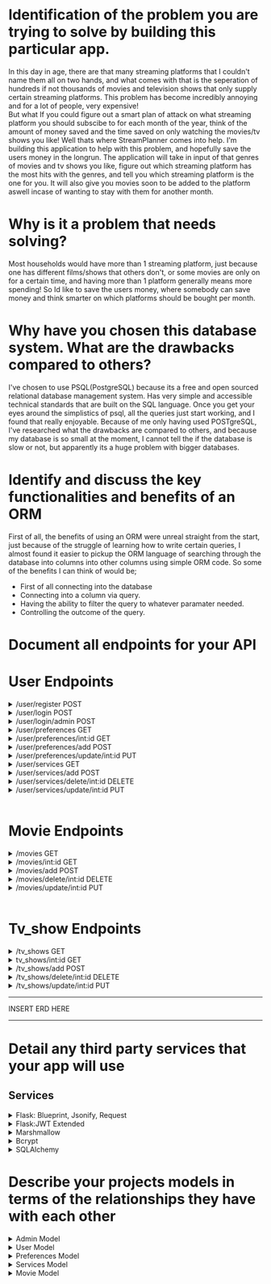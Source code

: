 # Identification of the problem you are trying to solve by building this particular app.

In this day in age, there are that many streaming platforms that I couldn't name them all on two hands, and what comes with that is the seperation of hundreds if not thousands of movies and television shows that only supply certain streaming platforms. This problem has become incredibly annoying and for a lot of people, very expensive! 
<br>
But what If you could figure out a smart plan of attack on what streaming platform you should subscibe to for each month of the year, think of the amount of money saved and the time saved on only watching the movies/tv shows you like! Well thats where StreamPlanner comes into help. I'm building this application to help with this problem, and hopefully save the users money in the longrun. The application will take in input of that genres of movies and tv shows you like, figure out which streaming platform has the most hits with the genres, and tell you which streaming platform is the one for you. It will also give you movies soon to be added to the platform aswell incase of wanting to stay with them for another month. 

# Why is it a problem that needs solving?

Most households would have more than 1 streaming platform, just because one has different films/shows that others don't, or some movies are only on for a certain time, and having more than 1 platform generally means more spending! So Id like to save the users money, where somebody can save money and think smarter on which platforms should be bought per month.

# Why have you chosen this database system. What are the drawbacks compared to others?

I've chosen to use PSQL(PostgreSQL) because its a free and open sourced relational database management system. Has very simple and accessible technical standards that are built on the SQL language. Once you get your eyes around the simplistics of psql, all the queries just start working, and I found that really enjoyable. Because of me only having used POSTgreSQL, I've researched what the drawbacks are compared to others, and because my database is so small at the moment, I cannot tell the if the database is slow or not, but apparently its a huge problem with bigger databases.

# Identify and discuss the key functionalities and benefits of an ORM

First of all, the benefits of using an ORM were unreal straight from the start, just because of the struggle of learning how to write certain queries, I almost found it easier to pickup the ORM language of searching through the database into columns into other columns using simple ORM code. So some of the benefits I can think of would be;
- First of all connecting into the database
- Connecting into a column via query.
- Having the ability to filter the query to whatever paramater needed.
- Controlling the outcome of the query.

# Document all endpoints for your API

# User Endpoints
<details>
<summary>/user/register POST</summary>

Starts off with loading the user schema, which has the information required to create a user. From there we create the user with a query, this query also has an if statement which will only go off if the username is already in use. The same route is done witht he email.

If the user puts in all a new username and email, following with passsword,dob,country, the user will be created.

Once created a token is created for the user with the time of the code given: 1 day.
</details>
<details>
<summary>/user/login POST</summary>

Loads the user schema just like the route above. IF statement is prompted for username and password. The user needs to be in the database to pass this process. If you type in the wrong username or password, you will get an error telling you have the wrong details. If you type in a username and password thats on the database you will be given a token to proceed.
</details>
<details>
<summary>/user/login/admin POST</summary>

Different from the above routes, this one is for admin users. No register available for this action, only hardcoded logins available. 

Starts of getting the information from the admin schema. Same run through as a user, but now its with the Admin tag. If not correct details gives errors. Once logged in you will recieve a token which has the ability to add/delete/update certain controllers.
</details>
<details>
<summary>/user/preferences GET</summary>

JWT token needed, whatever token is linked with the user will have access to the preferences settings.
This route will query all the preferences attatched to the users token, and return it in jsonify.
</details>
<details>
<summary>/user/preferences/int:id GET</summary>

Because I don't want users being able to add to the database, I call for JWT, for all of my instances with authentication I use "@jwt_required()" which makes sure the only user who is allowed to add to this is the ones with "Admin" token. If you do not have the admin token, you will be given an permission error.

Works the same as above, but only queries the ID attatched to the route.
</details>
<details>
<summary>/user/preferences/add POST </summary>

Starts off the route with JWT authentication, in this case its only asking for a user token. If you don't have a user token you will get an error. 

Opening up the preference schema with the load functions (request.json) then into the model "Preference" where all of the fields "Action, adventure, comedy, fantasy, horror, mystery, drama, science_fiction" can be added. Then the database adds the post, commits it then dumps it with jsonify.
</details>
<details>
<summary>/user/preferences/update/int:id PUT</summary>
 TO BE ADDED
</details>
<details>
<summary>/user/services GET</summary>

Querys all of the data in services, then dumps it with jsonify.
</details>
<details>
<summary>/user/services/add POST</summary>

Because I don't want users being able to add to the database, I call for JWT, for all of my instances with authentication I use "@jwt_required()" which makes sure the only user who is allowed to add to this is the ones with "Admin" token. If you do not have the admin token, you will be given an permission error.

Next up is loading the services schema to get the information. Once thats done, the route opens up the Services model, and the needed information about the model to post. the name, price and description. Once this information is loaded up, its added and committed, then dumped using jsonify.
</details>
<details>
<summary>/user/services/delete/int:id DELETE</summary>

Same as above route, needing the admin token, so JWT is authenticating this route aswell. Once connected with an admin token, once adding the ID to the route e.g www.streamplanner.com/services/delete/5, it will delete the ID attatched to the service_id, this being service_id #5. Once the route has been successfully executed, its deleted the service_id from the database, committing and saving the server and prompting with a message of "Movie had been deleted..."
</details>
<details>
<summary>/user/services/update/int:id PUT</summary>

Admin token needed again, JWT authentication. Once connected, fields are loaded with the service schema, then the fields that need to be placed in the put request. "Name, price, description" onces submitted, the route is committed and published by jsonify.
</details>
<br>

# Movie Endpoints
<details>
<summary>/movies GET</summary>

Because this route doesnt need to be authenticated, I haven't put jwt_required. Anybody can view the database for movies. 

If a user wants to search via the movies route with custom parameters, I've added in query strings, eg. movies?genre=Comedy, If you type something out of the three parameters, it will come up with an error.

Apart from that, the movies list is queried by the model, and dumped via jsonify and movies_schema.
</details>
<details>
<summary>/movies/int:id GET </summary>

Same as above, but no query strings, and works only with IDs, for search purposes only. movies/3 would responed with the movie id relating to 3.
</details>
<details>
<summary>/movies/add POST </summary>

As talked about above, JWT is called upon for authentication, because I don't want everybody to have the ability to add to the database, only admin tokens have the privelege. If an admin token isn't provided here, you'll get a permission error.

Once an acceptable admin token is provided, the movie schema loads with a json request, once inside the schema, we have access to the Movie model, where the fields of the movie are asked for the post. Fields include "Title, genre, genre, and service_id". Admins have access to the services list, therefor can add the service_id to the movie.

Once thats completed, the movie is added to the database, committed, then returned with a jsonify of the movie_schema.
</details>
<details>
<summary>/movies/delete/int:id DELETE</summary>

Same as POST, authentication required by an admin, once accepted in, the movie is deleted via what movie_id is published in the route. If an ID is prompted in the route thats not in the database, an error "movie not found" will prompt. Once an acceptable ID is provided, the movie is deleted with the session delete into session committing to the database, with a prompt of "Movie has been deleted.."
</details>
<details>
<summary>/movies/update/int:id PUT</summary>

Admin token needed again, JWT authentication. Once connected, fields are loaded with the service schema, then the fields that need to be placed in the put request. "title, genre, date_added, and service id" onces submitted, the route is committed and published by jsonify.
</details>
<br>

# Tv_show Endpoints
<details>
<summary>/tv_shows GET</summary>

Because this route doesnt need to be authenticated, I haven't put jwt_required. Anybody can view the database for movies. 

If a user wants to search via the movies route with custom parameters, I've added in query strings, eg. movies?genre=Comedy, If you type something out of the three parameters, it will come up with an error.

Apart from that, the tv_show list is queried by the model, and dumped via jsonify and tv_shows_schema.
</details>
<details>
<summary>tv_shows/int:id GET </summary>

Same as above, but no query strings, and works only with IDs, for search purposes only. tv_show/3 would responed with the tv_show id relating to 3.
</details>
<details>
<summary>/tv_shows/add POST </summary>

As talked about above, JWT is called upon for authentication, because I don't want everybody to have the ability to add to the database, only admin tokens have the privelege. If an admin token isn't provided here, you'll get a permission error.

Once an acceptable admin token is provided, the tv_show schema loads with a json request, once inside the schema, we have access to the TV Show model, where the fields of the movie are asked for the post. Fields include "Title, genre, genre, and service_id". Admins have access to the services list, therefor can add the service_id to the tv_show.

Once thats completed, the tv_show is added to the database, committed, then returned with a jsonify of the tv_show_schema.
</details>
<details>
<summary>/tv_shows/delete/int:id DELETE</summary>

Same as POST, authentication required by an admin, once accepted in, the tv_show is deleted via what tv_show_id is published in the route. If an ID is prompted in the route thats not in the database, an error "tv_show not found" will prompt. Once an acceptable ID is provided, the tv_show is deleted with the session delete into session committing to the database, with a prompt of "TV show has been deleted.."
</details>
<details>
<summary>/tv_shows/update/int:id PUT</summary>
<br>
Admin token needed again, JWT authentication. Once connected, fields are loaded with the service schema, then the fields that need to be placed in the put request. "title, genre, date_added, and service id" onces submitted, the route is committed and published by jsonify.
</details>

----------------------------------------------------------------

INSERT ERD HERE

----------------------------------------------------------------

# Detail any third party services that your app will use

## Services
<details>
<summary>Flask: Blueprint, Jsonify, Request</summary>

Blueprint
 - has been used in all of my controllers, without Blueprint, my routes would struggle to find the right way to be published. After registering each controller with a seperate url, I'm then given access to the ability of decorating my route.

Jsonify
- has been used in all of my controllers. Jsonify is used to serialize my data into "Javascript Object Notation" then wraps it in a response object. To simplify this, it turns my data into a more readable data.

Request
- Has been used in all of my controllers, have used it in all my of query strings, request is the function that sending all the data to the server, so without this function, I'm in a world of pain. Request was also used in all of the load functions 'request.json' same again this is doing the same function, but turning it into json.

</details>
<details>
<summary>Flask:JWT Extended</summary>

Create Access Token
- Creating an access token is the way of authenticating what kind of user you are, and who you are, Create access token is used when creating a user, this users id gets attatched to a token for a maximum of 1day at a time. Same thing works for the admin, generating a token will give a access token just for admins. 

JWT manager
- Is a key part to my database, all of the controllers are authenticated via a token. JWT manager makes storing and retrieving these said tokens easier. 

JWT required
- Is the other side of the access token, authenticating with JWT required is making sure all of the desired routes that I think need authentication have it. So calling for JWT required gives me the ability to add that step forward on only allowing certain users in. I've used this in all of my POST and PUT methods, some others, but mainly them. Mainly for authentication for the admin token.

Get JWT Identity
- Another side of the authentication proccess, this is the method of how you authenticate if the admin token is correct or not, (Well thats how I've been using it). Authenticates the token to make sure only "Admin" tokens are allowed into the route.

</details>
<details>
<summary>Marshmallow</summary>

- I've used Marshmallow system in Flask to create all of my Schemas. Marshmallow validates my data and helps my data with organization.

</details>
<details>
<summary>Bcrypt</summary>

- Bcrypt is used for encypting the users passwords, it encryps with a hashing proccess called upon with "generate_password_hash", this stores the password in the database with a hashed password, so just incase a data leak or potential hacking in the system, the users passwords are safe and encrypted.

</details>
<details>
<summary>SQLAlchemy</summary>

- this library is the absolute backbone of this API, its the joining product of my database and my code. Its the main ORM of my product and it cannot run without it. 
</details>

# Describe your projects models in terms of the relationships they have with each other

<details>
<summary>Admin Model</summary>

This model is very simple, is linked with nothing else in the database.

Admin_ID = a Integer which is the primary key, this id has access to all of the adding/deleting/updating features on streamplanner.

Username = only one admin, so the username will always be admin.
 
password = is hidden with the bcrypt library.
</details>
<details>
<summary> User Model </summary>

This model steps it up a little bit, most of the data saved in the database will link up in someway down the path.

User_id = the primary key, this ID is the way you will be starting the linking proccess to Streamplanner.
I decided not to add first and last name to this model as it's not needed, no point asking for something thats not needed.

Username is a unique string that links the username to the users account.

Email adress is also a unique string that is a pivital part of the sign up, an email address is a good way of authenticating who the user is incase of loss of password, or loss of username. Its also a great way of notifiying a user on up coming movies/tv shows.

password = is hidden with the bcrypt library.

dob is a way of authenticating age, incase for later on down the path If movies that have an age description on them, we can filter out the movies/tv shows. e.g If a Movie Is MA15+, and the user is only 14 years of age, it wont show these types of movies.

Country is also another way of authenticating, but for this case where you are in the world, at the moment all the streaming services are the ones only located in Australia, or the ones available for Australians. But potentially one day I can filter the ones not available in your area.
 
</details>

<details>
<summary>Preferences Model</summary>

Preference_id  is the primary key this key will be used to link the preferences with the user, then onto the final product.

The next 8 parts of the model are all types of genres [Action, Adventure, Comedy, Fantasy, Horror, Mystery, Drama, Science Fiction] which are all true/false factors (boolean) this is to show what genres you like and dont like, this data is what helps produce the final product on what streaming platforms you should go with.

The User_id is the ForeignKey of the preferences model, this is the way of linking the user to the preferences.
</details>
<details>
<summary>Services Model</summary>

Because of the way the API is structured, the streaming services have an ID and are only accessible via the admin, so all of the services are attatched to a "Service_id", This ID is the primary key for the services model, and a pivital part of my API.

The name of the service is a mandatory part of the service model, you can't pick which service you want without knowing the name.

The price column was added incase the user had a price range they wanted to work with.

Description column was added for a short little bio, or later on down the track added for what parts of the world its available in.
</details>
<details>
<summary>Movie Model</summary>

Movie_ID is the primary key for the movie model, this ID is the linking factor for the movie titles generically.



